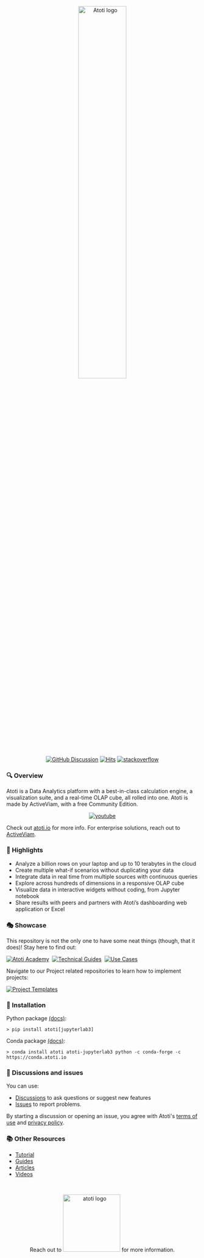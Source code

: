 <p align="center">
  <img src="https://data.atoti.io/notebooks/banners/atoti-logo.png" alt="Atoti logo" style="width: 50%;">
</p>

<p align="center">
  <a href="https://github.com/atoti/atoti/discussions"><img src="https://img.shields.io/github/discussions/atoti/atoti" alt="GitHub Discussion"></a>
  <a href="https://hits.seeyoufarm.com"><img src="https://hits.seeyoufarm.com/api/count/incr/badge.svg?url=https%3A%2F%2Fgithub.com%2Fatoti%2Fnotebooks&count_bg=%23FF7375&title_bg=%23555555&icon=&icon_color=%23E7E7E7&title=hits&edge_flat=false" alt="Hits"></a>
  <a href="https://stackoverflow.com/questions/tagged/atoti"><img src="https://img.shields.io/badge/StackOverflow-atoti-f58024.svg" alt="stackoverflow"></a>
</p>

### 🔍 Overview  

Atoti is a Data Analytics platform with a best-in-class calculation engine, a visualization suite, and a real-time OLAP cube, all rolled into one. Atoti is made by ActiveViam, with a free Community Edition.  

<p align="center">
    <a href="https://www.youtube.com/watch?v=KNvheH-ifAI" target="_blank"><img src="https://data.atoti.io/notebooks/banners/youtube-preview.png" alt="youtube"></a>
</p>  

Check out [atoti.io](https://www.atoti.io/) for more info. For enterprise solutions, reach out to [ActiveViam](https://www.activeviam.com/).  
  
  
### 🔭 Highlights
  
- Analyze a billion rows on your laptop and up to 10 terabytes in the cloud
- Create multiple what-if scenarios without duplicating your data
- Integrate data in real time from multiple sources with continuous queries
- Explore across hundreds of dimensions in a responsive OLAP cube
- Visualize data in interactive widgets without coding, from Jupyter notebook
- Share results with peers and partners with Atoti’s dashboarding web application or Excel


### 🎭 Showcase 
  
This repository is not the only one to have some neat things (though, that it does)! Stay here to find out:

<a href="./01-atoti-academy/"><img src="https://img.shields.io/badge/Atoti%20Academy-AF4D61" alt="Atoti Academy"></a>&nbsp;
<a href="./02-technical-guides/"><img src="https://img.shields.io/badge/Technical%20Guides-AF4D61" alt="Technical Guides"></a>&nbsp;
<a href="./03-use-cases/"><img src="https://img.shields.io/badge/Use%20Cases-AF4D61" alt="Use Cases"></a>&nbsp;


Navigate to our Project related repositories to learn how to implement projects:

<a href="https://github.com/atoti/project-template"><img src="https://img.shields.io/badge/Project%20Template-AF4D61" alt="Project Templates"></a>&nbsp;


### 🧰 Installation

Python package [(docs)](https://docs.atoti.io/latest/getting_started/installation.html#python-package):

```console
> pip install atoti[jupyterlab3]
```

Conda package [(docs)](https://docs.atoti.io/latest/getting_started/installation.html#conda-package):

```console
> conda install atoti atoti-jupyterlab3 python -c conda-forge -c https://conda.atoti.io
```  


### 💬 Discussions and issues

You can use:
- [Discussions](https://github.com/atoti/atoti/discussions) to ask questions or suggest new features
- [Issues](https://github.com/atoti/atoti/issues) to report problems.

By starting a discussion or opening an issue, you agree with Atoti's [terms of use](https://www.atoti.io/terms) and [privacy policy](https://www.atoti.io/privacy-policy).


### 📚 Other Resources  

- [Tutorial](https://docs.atoti.io/latest/getting_started/tutorial/tutorial.html)
- [Guides](https://www.atoti.io/guides/)
- [Articles](https://www.atoti.io/articles/)
- [Videos](https://www.atoti.io/resources/videos/)


<br/>
<p align="center">
  Reach out to <a href="https://activeviam.com/contact-us/?utm_source=github&utm_medium=atoti"><img src="https://data.atoti.io/notebooks/banners/ActiveViam-RVB-150dpi.png" alt="atoti logo" width="150px" /></a> for more information.
</p>
